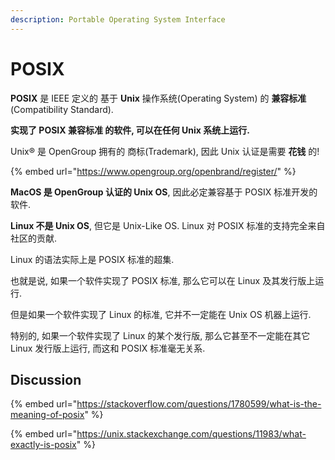 ```yaml
---
description: Portable Operating System Interface
---
```


# POSIX

**POSIX** 是 IEEE 定义的 基于 **Unix** 操作系统(Operating System) 的 **兼容标准**(Compatibility Standard).

**实现了 POSIX 兼容标准 的软件, 可以在任何 Unix 系统上运行.**

Unix® 是 OpenGroup 拥有的 商标(Trademark), 因此 Unix 认证是需要 **花钱** 的!

{% embed url="https://www.opengroup.org/openbrand/register/" %}

**MacOS 是 OpenGroup 认证的 Unix OS**, 因此必定兼容基于 POSIX 标准开发的软件.

**Linux 不是 Unix OS**, 但它是 Unix-Like OS. Linux 对 POSIX 标准的支持完全来自社区的贡献.

Linux 的语法实际上是 POSIX 标准的超集.

也就是说, 如果一个软件实现了 POSIX 标准, 那么它可以在 Linux 及其发行版上运行.

但是如果一个软件实现了 Linux 的标准, 它并不一定能在 Unix OS 机器上运行.

特别的, 如果一个软件实现了 Linux 的某个发行版, 那么它甚至不一定能在其它 Linux 发行版上运行, 而这和 POSIX 标准毫无关系.

## Discussion

{% embed url="https://stackoverflow.com/questions/1780599/what-is-the-meaning-of-posix" %}

{% embed url="https://unix.stackexchange.com/questions/11983/what-exactly-is-posix" %}
